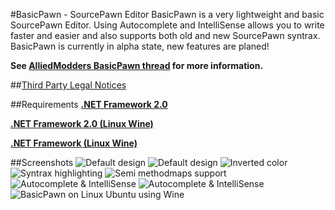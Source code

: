 #BasicPawn - SourcePawn Editor
BasicPawn is a very lightweight and basic SourcePawn Editor.
Using Autocomplete and IntelliSense allows you to write faster and easier and also supports both old and new SourcePawn syntrax.
BasicPawn is currently in alpha state, new features are planed!

**See [AlliedModders BasicPawn thread](https://forums.alliedmods.net/showthread.php?t=289127) for more information.**

##[Third Party Legal Notices](Third%20Party%20Legal%20Notices.txt)

##Requirements
[**.NET Framework 2.0**](https://www.microsoft.com/en-us/download/details.aspx?id=21)

[**.NET Framework 2.0 (Linux Wine)**](https://appdb.winehq.org/objectManager.php?sClass=version&iId=3754)

[**.NET Framework (Linux Wine)**](https://appdb.winehq.org/objectManager.php?sClass=application&iId=2586)

##Screenshots
![Default design](http://i.imgur.com/NtAXuQ2.png)
![Default design](http://i.imgur.com/s2zlB7S.png)
![Inverted color](http://i.imgur.com/zUhUMVe.png)
![Syntrax highlighting](http://i.imgur.com/E4zgJcJ.png)
![Semi methodmaps support](http://i.imgur.com/G2MReGP.png)
![Autocomplete & IntelliSense](http://i.imgur.com/8OEWAhd.png)
![Autocomplete & IntelliSense](http://i.imgur.com/RJsY478.png)
![BasicPawn on Linux Ubuntu using Wine](http://i.imgur.com/y4HHUnz.png)
